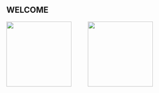 ## WELCOME

<div>
  <img height="170em" src="https://github-readme-stats.vercel.app/api?username=heitor3&show_icons=true&theme=react&include_all_commits=true&count_private=true"/> 
    &nbsp  &nbsp  &nbsp  &nbsp  &nbsp
  <img height="170em" src="https://github-readme-stats.vercel.app/api/top-langs/?username=heitor3&layout=compact&langs_count=16&theme=react"/>
</div>

